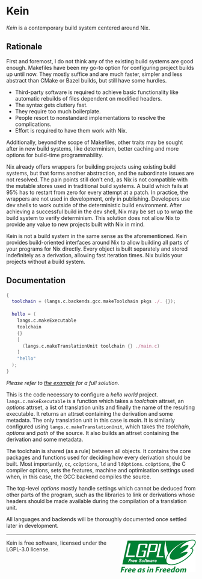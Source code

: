 # Kein
*Kein* is a contemporary build system centered around Nix.

## Rationale
First and foremost, I do not think any of the existing build systems are
good enough. Makefiles have been my go-to option for configuring project builds
up until now. They mostly suffice and are much faster, simpler and less
abstract than CMake or Bazel builds, but still have some hurdles.

- Third-party software is required to achieve basic functionality like
  automatic rebuilds of files dependent on modified headers.
- The syntax gets cluttery fast.
- They require too much boilerplate.
- People resort to nonstandard implementations to resolve the complications.
- Effort is required to have them work with Nix.

Additionally, beyond the scope of Makefiles, other traits may be sought after in
new build systems, like determinism, better caching and more options for
build-time programmability.

Nix already offers wrappers for building projects using existing build systems,
but that forms another abstraction, and the subordinate issues are not resolved.
The pain points still don't end, as Nix is not compatible with the mutable
stores used in traditional build systems. A build which fails at 95% has to
restart from zero for every attempt at a patch. In practice, the wrappers are
not used in development, only in publishing. Developers use dev shells to
work outside of the deterministic build environment. After achieving a
successful build in the dev shell, Nix may be set up to wrap the build system
to verify determinism. This solution does not allow Nix to provide any value to
new projects built with Nix in mind.

Kein is not a build system in the same sense as the aforementioned. Kein
provides build-oriented interfaces around Nix to allow building all parts of
your programs for Nix directly. Every object is built separately and stored
indefinitely as a derivation, allowing fast iteration times. Nix builds your
projects without a build system.

## Documentation
```nix
{
  toolchain = (langs.c.backends.gcc.makeToolchain pkgs ./. {});

  hello = (
    langs.c.makeExecutable
    toolchain
    {}
    [
      (langs.c.makeTranslationUnit toolchain {} ./main.c)
    ]
    "hello"
  );
}
```
*Please refer to [the example](example/flake.nix) for a full solution.*

This is the code necessary to configure a *hello world* project.
`langs.c.makeExecutable` is a function which takes a *toolchain* attrset, an
*options* attrset, a list of translation units and finally the name of the
resulting executable. It returns an attrset containing the derivation and some
metadata. The only translation unit in this case is *main*. It is similarly
configured using `langs.c.makeTranslationUnit`, which takes the *toolchain*,
*options* and *path* of the source. It also builds an attrset containing the
derivation and some metadata.

The toolchain is shared (as a rule) between all objects. It contains the core
packages and functions used for deciding how every derivation should be built.
Most importantly, `cc`, `ccOptions`, `ld` and `ldOptions`. `ccOptions`, the C
compiler options, sets the features, machine and optimisation settings used
when, in this case, the GCC backend compiles the source.

The top-level *options* mostly handle settings which cannot be deduced from
other parts of the program, such as the libraries to link or derivations whose
headers should be made available during the compilation of a translation unit.

All languages and backends will be thoroughly documented once settled later in
development.

---

<img src="docs/lgpl.svg" alt="drawing" width="200" align="right"/>

Kein is free software, licensed under the LGPL-3.0 license.

